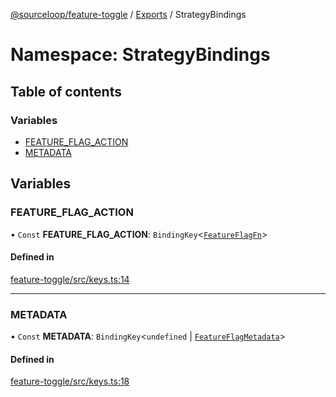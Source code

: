 [@sourceloop/feature-toggle](../README.md) / [Exports](../modules.md) / StrategyBindings

# Namespace: StrategyBindings

## Table of contents

### Variables

- [FEATURE\_FLAG\_ACTION](StrategyBindings.md#feature_flag_action)
- [METADATA](StrategyBindings.md#metadata)

## Variables

### FEATURE\_FLAG\_ACTION

• `Const` **FEATURE\_FLAG\_ACTION**: `BindingKey`<[`FeatureFlagFn`](../interfaces/FeatureFlagFn.md)\>

#### Defined in

[feature-toggle/src/keys.ts:14](https://github.com/codeweb05/repo1/blob/a4cf318/packages/feature-toggle/src/keys.ts#L14)

___

### METADATA

• `Const` **METADATA**: `BindingKey`<`undefined` \| [`FeatureFlagMetadata`](../interfaces/FeatureFlagMetadata.md)\>

#### Defined in

[feature-toggle/src/keys.ts:18](https://github.com/codeweb05/repo1/blob/a4cf318/packages/feature-toggle/src/keys.ts#L18)
